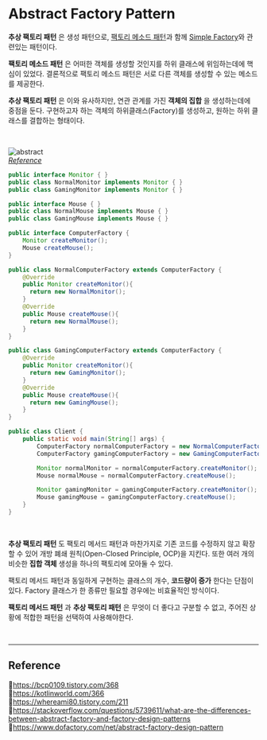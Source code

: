 # Abstract Factory Pattern

**추상 팩토리 패턴** 은 생성 패턴으로, [팩토리 메소드 패턴](https://github.com/da-in/tech-interview-study/blob/main/Design%20Pattern/Factory%20Method%20Pattern.md)과 함께 [Simple Factory](https://github.com/da-in/tech-interview-study/blob/main/Design%20Pattern/Factory%20Method%20Pattern.md)와 관련있는 패턴이다.

**팩토리 메소드 패턴** 은 어떠한 객체를 생성할 것인지를 하위 클래스에 위임하는데에 핵심이 있었다. 결론적으로 팩토리 메소드 패턴은 서로 다른 객체를 생성할 수 있는 메소드를 제공한다.

**추상 팩토리 패턴** 은 이와 유사하지만, 연관 관계를 가진 **객체의 집합** 을 생성하는데에 중점을 둔다. 구현하고자 하는 객체의 하위클래스(Factory)를 생성하고, 원하는 하위 클래스를 결합하는 형태이다.

<br/>

![abstract](https://user-images.githubusercontent.com/66757141/211338561-e3b4a4c8-5126-4561-bc88-ff4d1962afa0.png)<br/>
_[Reference](https://www.dofactory.com/net/abstract-factory-design-pattern)_

```java
public interface Monitor { }
public class NormalMonitor implements Monitor { }
public class GamingMonitor implements Monitor { }

public interface Mouse { }
public class NormalMouse implements Mouse { }
public class GamingMouse implements Mouse { }
```

```java
public interface ComputerFactory {
    Monitor createMonitor();
    Mouse createMouse();
}

public class NormalComputerFactory extends ComputerFactory {
    @Override
    public Monitor createMonitor(){
      return new NormalMonitor();
    }
    @Override
    public Mouse createMouse(){
      return new NormalMouse();
    }
}

public class GamingComputerFactory extends ComputerFactory {
    @Override
    public Monitor createMonitor(){
      return new GamingMonitor();
    }
    @Override
    public Mouse createMouse(){
      return new GamingMouse();
    }
}
```

```java
public class Client {
    public static void main(String[] args) {
        ComputerFactory normalComputerFactory = new NormalComputerFactory();
        ComputerFactory gamingComputerFactory = new GamingComputerFactory();

        Monitor normalMonitor = normalComputerFactory.createMonitor();
        Mouse normalMouse = normalComputerFactory.createMouse();

        Monitor gamingMonitor = gamingComputerFactory.createMonitor();
        Mouse gamingMouse = gamingComputerFactory.createMouse();
    }
}
```

<br/>

**추상 팩토리 패턴** 도 팩토리 메서드 패턴과 마찬가지로 기존 코드를 수정하지 않고 확장할 수 있어 개방 폐쇄 원칙(Open-Closed Principle, OCP)을 지킨다. 또한 여러 개의 비슷한 **집합 객체** 생성을 하나의 팩토리에 모아둘 수 있다.

팩토리 메서드 패턴과 동일하게 구현하는 클래스의 개수, **코드량이 증가** 한다는 단점이 있다. Factory 클래스가 한 종류만 필요할 경우에는 비효율적인 방식이다.

**팩토리 메서드 패턴** 과 **추상 팩토리 패턴** 은 무엇이 더 좋다고 구분할 수 없고, 주어진 상황에 적합한 패턴을 선택하여 사용해야한다.

<br/>

---

## Reference

📄https://bcp0109.tistory.com/368  
📄https://kotlinworld.com/366  
📄https://whereami80.tistory.com/211  
📄https://stackoverflow.com/questions/5739611/what-are-the-differences-between-abstract-factory-and-factory-design-patterns  
📄https://www.dofactory.com/net/abstract-factory-design-pattern
